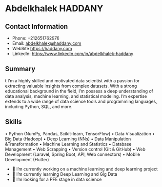 # Abdelkhalek HADDANY

## Contact Information
- Phone: +212651762976
- Email: abdelkhalek@haddany.com
- WebSite https://haddany.com
- LinkedIn: https://www.linkedin.com/in/abdelkhalek-haddany

## Summary
t I’m a highly skilled and motivated data scientist with a passion 
for extracting valuable insights from complex datasets. With a strong 
educational background in the field, I’m possess a 
deep understanding of data analysis, machine learning, and statistical 
modeling. I’m expertise extends to a wide range of data science tools and 
programming languages, including Python, SQL, and more.

## Skills
• Python (NumPy, Pandas, Scikit-learn, 
TensorFlow)
• Data Visualization
• Big Data (Hadoop)
• Deep Learning (NNs)
• Data Manipulation &Transformation 
• Machine Learning and Statistics
• Database Management
• Web Scrapping
• Version control (Git & GitHub)
• Web Development (Laravel, Spring
Boot, API, Web connectors)
• Mobile Development (Flutter)

- 🔭 I’m currently working on a machine learning and deep learning project
- 🌱 I’m currently learning Deep Learning and Gig Data
- 👯 I’m looking for a PFE stage in data science
